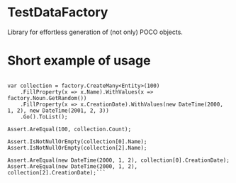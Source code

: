 TestDataFactory
===============

Library for effortless generation of (not only) POCO objects.

Short example of usage
======================

```var factory = new TestDataFactory();

var collection = factory.CreateMany<Entity>(100)
    .FillProperty(x => x.Name).WithValues(x => factory.Noun.GetRandom())
    .FillProperty(x => x.CreationDate).WithValues(new DateTime(2000, 1, 2), new DateTime(2001, 2, 3))
    .Go().ToList();

Assert.AreEqual(100, collection.Count);

Assert.IsNotNullOrEmpty(collection[0].Name);
Assert.IsNotNullOrEmpty(collection[2].Name);

Assert.AreEqual(new DateTime(2000, 1, 2), collection[0].CreationDate);
Assert.AreEqual(new DateTime(2000, 1, 2), collection[2].CreationDate);```